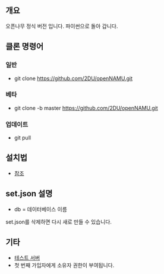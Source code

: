 ﻿## 개요
오픈나무 정식 버전 입니다. 파이썬으로 돌아 갑니다.

## 클론 명령어
### 일반
 * git clone https://github.com/2DU/openNAMU.git

### 베타
 * git clone -b master https://github.com/2DU/openNAMU.git

### 업데이트
 * git pull

## 설치법
 * [참조](http://namu.ml/w/오픈나무%2F설치법)
 
## set.json 설명
 * db = 데이터베이스 이름

set.json를 삭제하면 다시 새로 만들 수 있습니다.

## 기타
 * [테스트 서버](http://namu.ml/)
 * 첫 번째 가입자에게 소유자 권한이 부여됩니다.
